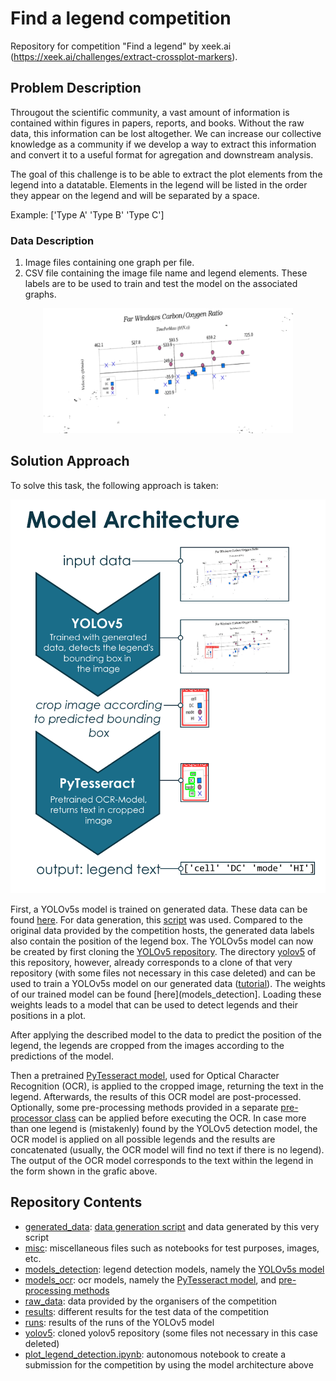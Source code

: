 # Find a legend competition

Repository for competition "Find a legend" by xeek.ai (https://xeek.ai/challenges/extract-crossplot-markers).

## Problem Description

Througout the scientific community, a vast amount of information is contained within figures in papers, reports, and books. Without the raw data, this information can be lost altogether. We can increase our collective knowledge as a community if we develop a way to extract this information and convert it to a useful format for agregation and downstream analysis.

The goal of this challenge is to be able to extract the plot elements from the legend into a datatable. Elements in the legend will be listed in the order they appear on the legend and will be separated by a space.

Example: ['Type A' 'Type B' 'Type C']

### Data Description
1. Image files containing one graph per file.
2. CSV file containing the image file name and legend elements. These labels are to be used to train and test the model on the associated graphs.

<div align="center">
<img src="raw_data/helvetios_challenge_dataset_training/images/20220915194540522606.png" height="200px">
</div>

## Solution Approach
To solve this task, the following approach is taken:

![Model Architecture](misc/model_architecture.png)

First, a YOLOv5s model is trained on generated data. These data can be found [here](generated_data/data3). For data generation, this [script](generated_data/data_generation.py) was used. Compared to the original data provided by the competition hosts, the generated data labels also contain the position of the legend box. The YOLOv5s model can now be created by first cloning the [YOLOv5 repository](https://github.com/ultralytics/yolov5). The directory [yolov5](yolov5/) of this repository, however, already corresponds to a clone of that very repository (with some files not necessary in this case deleted) and can be used to train a YOLOv5s model on our generated data ([tutorial](yolov5/tutorial.ipynb)). The weights of our trained model can be found [here](models_detection]. Loading these weights leads to a model that can be used to detect legends and their positions in a plot.

After applying the described model to the data to predict the position of the legend, the legends are cropped from the images according to the predictions of the model. 

Then a pretrained [PyTesseract model](models_ocr/pytesseract_model.py), used for Optical Character Recognition (OCR), is applied to the cropped image, returning the text in the legend. Afterwards, the results of this OCR model are post-processed. Optionally, some pre-processing methods provided in a separate [pre-processor class](models_ocr/preprocessing) can be applied before executing the OCR. In case more than one legend is (mistakenly) found by the YOLOv5 detection model, the OCR model is applied on all possible legends and the results are concatenated (usually, the OCR model will find no text if there is no legend). The output of the OCR model corresponds to the text within the legend in the form shown in the grafic above.

## Repository Contents
- [generated_data](generated_data): [data generation script](generated_data/data_generation.py) and data generated by this very script
- [misc](misc): miscellaneous files such as notebooks for test purposes, images, etc.
- [models_detection](models_detection): legend detection models, namely the [YOLOv5s model](models_detection/best.pt)
- [models_ocr](models_ocr): ocr models, namely the [PyTesseract model](models_ocr/pytesseract_model.py), and [pre-processing methods](models_ocr/preprocessing)
- [raw_data](raw_data): data provided by the organisers of the competition
- [results](results): different results for the test data of the competition
- [runs](runs): results of the runs of the YOLOv5 model
- [yolov5](yolov5): cloned yolov5 repository (some files not necessary in this case deleted)
- [plot_legend_detection.ipynb](plot_legend_detection.ipynb): autonomous notebook to create a submission for the competition by using the model architecture above

